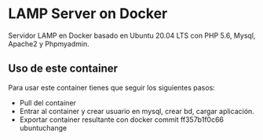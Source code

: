 # LAMP Server on Docker
Servidor LAMP en Docker basado en Ubuntu 20.04 LTS con PHP 5.6, Mysql, Apache2 y Phpmyadmin.

## Uso de este container
Para usar este container tienes que seguir los siguientes pasos:
- Pull del container
- Entrar al container y crear usuario en mysql, crear bd, cargar aplicación.
- Exportar container resultante con docker commit ff357b1f0c66 ubuntuchange